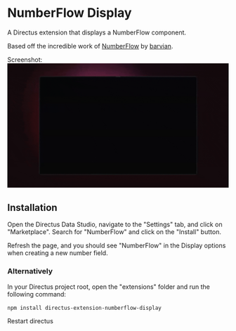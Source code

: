 # NumberFlow Display
A Directus extension that displays a NumberFlow component.

Based off the incredible work of [NumberFlow](https://github.com/barvian/number-flow) by [barvian](https://github.com/barvian).

Screenshot:
![screenshot](https://raw.githubusercontent.com/daltonsutton/directus-extension-numberflow/main/screenshots/numberflow.gif)

## Installation

Open the Directus Data Studio, navigate to the "Settings" tab, and click on "Marketplace". Search for "NumberFlow" and click on the "Install" button.

Refresh the page, and you should see "NumberFlow" in the Display options when creating a new number field.

### Alternatively

In your Directus project root, open the "extensions" folder and run the following command:

```
npm install directus-extension-numberflow-display
```

Restart directus